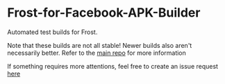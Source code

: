 # Frost-for-Facebook-APK-Builder
Automated test builds for Frost.

Note that these builds are not all stable! Newer builds also aren't necessarily better.
Refer to the [main repo](https://github.com/AllanWang/Frost-for-Facebook) for more information

If something requires more attentions, feel free to create an issue request [here](https://github.com/AllanWang/Frost-for-Facebook/issues)
